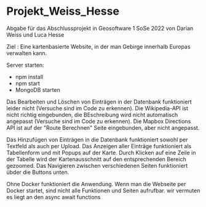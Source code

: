 # Projekt_Weiss_Hesse
Abgabe für das Abschlussprojekt in Geosoftware 1 SoSe 2022 von Darian Weiss und Luca Hesse

Ziel : Eine kartenbasierte Website, in der man Gebirge innerhalb Europas verwalten kann.

Server starten:
- npm install 
- npm start
- MongoDB starten

Das Bearbeiten und Löschen von Einträgen in der Datenbank funktioniert leider nicht (Versuche sind im Code zu erkennen).
Die Wikipedia-API ist nicht richtig eingebunden, die BEschreibung wird nicht automatisch angepasst (Versuche sind im Code zu erkennen).
Die Mapbox Directions API ist auf der "Route Berechnen" Seite eingebunden, aber nicht angepasst.

Das Hinzufügen von Einträgen in die Datenbank funktioniert sowohl per Textfeld als auch per Upload.
Das Anzeigen aller Einträge funktioniert als Tabellenform und mit Popups auf der Karte.
Durch Klicken auf eine Zeile in der Tabelle wird der Kartenausschnitt auf den entsprechenden Bereich gezoomed.
Das  Navigieren zwischen verschiedenen Seiten funktioniert übder die Buttons unten.

Ohne Docker funktioniert die Anwendung. Wenn man die Webseite per Docker startet, sind nicht alle Funktionen und Seiten aufrufbar.
            wir vermuten es liegt an den async await functions